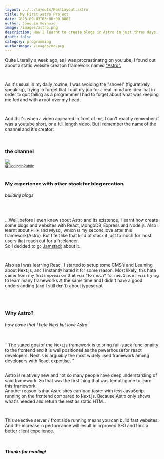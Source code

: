 ```yaml
---
layout: ../../layouts/PostLayout.astro
title: My First Astro Project
date: 2023-09-03T03:00:00.000Z
author: Joaquin Reynoso
image: /images/astro.png
description: How I learnt to create blogs in Astro in just three days.
draft: false
category: programming
authorImage: /images/me.png
---
```


<p>
Quite Literally a week ago, as I was procrastinating on youtube, I found out about a static website creation framework named <a href="https://astro.build/" class="title">"Astro".</a>
</p>
<br/>
<p> As it's usual in my daily routine, I was avoiding the "shovel" (figuratively speaking), trying to forget that I quit my job for a real immature idea that in order to quit failing as a programmer I had to forget about what was keeping me fed and with a roof over my head.
</p>
<br/>
<p>
And that's when a video appeared in front of me, I can't exactly remember if was a youtube short, or a full length video. But I remember the name of the channel and it's creator:
</p>
<br/>

<h3>the channel</h3>
<img src="https://yt3.googleusercontent.com/B2DWJIkC4ri5qb11aZGfUt6w6HKqZi4oUEli49C-1FLxxdsrM5YiajyTNKMSd9i-aRvoFUFqJTU=s176-c-k-c0x00ffffff-no-rj"/>
<br/>
<small><a href="https://www.youtube.com/@CodinginPublic/" class="title">@CodingInPublic</a></small>

<br/>
<br/>

<h3 class="title">My experience with other stack for blog creation.</h3>
<h6 class="light"><i>building blogs</i></h6>
<br/>
<p>
...Well, before I even knew about Astro and its existence, I learnt how create some blogs and websites with React, MongoDB, Express and Node.js.
Also I learnt about PHP and Mysql, which is my second love after this framework(Astro).
But I felt like that kind of stack it just to much for most users that reach out for a freelancer. 
<br/>
So I decided to go <a href="https://www.google.com/url?sa=t&rct=j&q=&esrc=s&source=web&cd=&cad=rja&uact=8&ved=2ahUKEwi2qMegxI-BAxWxGbkGHSOiCWEQmhN6BAhBEAI&url=https%3A%2F%2Fen.wikipedia.org%2Fwiki%2FJamstack&usg=AOvVaw2aI_DWLtLXeqHheMu4VciI&opi=89978449" class="title">Jamstack</a> about it.
</p>
<br/>
<p>
Also as I was learning React, I started to setup some CMS's and Learning about Next.js, and I instantly hated it for some reason. Most likely, this hate came from my first impression that was "to much" for me.
Since I was trying to learn many frameworks at the same time and I didn't have a good understanding (and I still don't) about typescript.
</p>

<br/>
<br/>

<h3 class="title">Why Astro?</h3>
<h6 class="light"><i>how come that I hate Next but love Astro</i></h6>
<br/>
<q>
The stated goal of the Next.js framework is to bring full-stack functionality to the frontend and it is well positioned as the powerhouse for react developers.
Next.js is arguably the most widely used framework among developers with React expertise.
</q>
<br/>
<br/>
<p>
Astro is relatively new and not so many people have deep understanding of said framework. So that was the first thing that was tempting me to learn this framework.<br>
Another reason is that Astro sites can load faster with less JavaScript running on the frontend compared to Next.js. Because Astro only shows what's needed and return the rest as static HTML.</p><br>
 <p>
This selective server / front side running means you can build fast websites. And the increase in performance will result in improved SEO and thus a better client experience.
</p>
<br>

<i><h4 class="dark">Thanks for reading!</h4></i>
